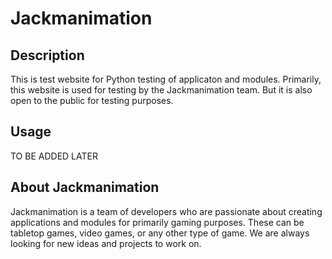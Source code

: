 # Jackmanimation

## Description
This is test website for Python testing of applicaton and modules.
Primarily, this website is used for testing by the Jackmanimation team.
But it is also open to the public for testing purposes.

## Usage
TO BE ADDED LATER

## About Jackmanimation
Jackmanimation is a team of developers who are passionate about creating
applications and modules for primarily gaming purposes. These can be tabletop 
games, video games, or any other type of game. We are always looking for new
ideas and projects to work on.

